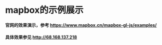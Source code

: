 # mapbox的示例展示
####  官网的效果演示，参考 https://www.mapbox.cn/mapbox-gl-js/examples/
####  具体效果参见  http://68.168.137.218